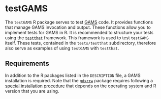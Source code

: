 # testGAMS
The `testGAMS` R package serves to test [GAMS](https://www.gams.com/) code. It provides functions that manage GAMS invocation and output. These functions allow you to implement tests for GAMS in R. It is recommended to structure your tests using the [`testthat`](https://testthat.r-lib.org/) framework. This framework is used to test `testGAMS` itself. These tests, contained in the `tests/testthat` subdirectory, therefore also serve as examples of using `testGAMS` with `testthat`.

## Requirements
In addition to the R packages listed in the `DESCRIPTION` file, a GAMS installation is required. Note that the [`gdxrrw`](https://www.gams.com/latest/docs/T_GDXRRW.html) package requires following a [special installation procedure](https://support.gams.com/doku.php?id=gdxrrw:interfacing_gams_and_r) that depends on the operating system and R version that you are using.
